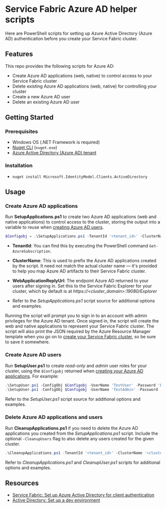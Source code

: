 # Service Fabric Azure AD helper scripts

Here are PowerShell scripts for setting up Azure Active Directory (Azure AD) authentication before you create your Service Fabric cluster.

## Features

This repo provides the following scripts for Azure AD:

* Create Azure AD applications (web, native) to control access to your Service Fabric cluster
* Delete existing Azure AD applications (web, native) for controlling your cluster
* Create a new Azure AD user
* Delete an existing Azure AD user

## Getting Started

### Prerequisites

- Windows OS (.NET Framework is required)
- [Nuget CLI](https://docs.microsoft.com/en-us/nuget/tools/nuget-exe-cli-reference) (`nuget.exe`)
- [Azure Active Directory (Azure AD) tenant](https://docs.microsoft.com/en-us/azure/active-directory/develop/quickstart-create-new-tenant)

### Installation

- `nuget install Microsoft.IdentityModel.Clients.ActiveDirectory`

## Usage

### Create Azure AD applications

Run **SetupApplications.ps1** to create two Azure AD applications (web and native applications) to control access to the cluster, storing the output into a variable to reuse when [creating Azure AD users](#create-azure-ad-users).

```PowerShell
$Configobj = .\SetupApplications.ps1 -TenantId '<tenant_id>' -ClusterName '<cluster_name>' -WebApplicationReplyUrl 'https://<cluster_domain>:19080/Explorer' -AddResourceAccess
```

- **TenantId**: You can find this by executing the PowerShell command `Get-AzureSubscription`.

- **ClusterName**: This is used to prefix the Azure AD applications created by the script. It need not match the actual cluster name — it's provided to help you map Azure AD artifacts to their Service Fabric cluster.

- **WebApplicationReplyUrl**: The endpoint Azure AD returned to your users after signing in. Set this to the Service Fabric Explorer for your cluster, which by default is at *https://<cluster_domain>:19080/Explorer*

- Refer to the *SetupApplications.ps1* script source for additional options and examples.

Running the script will prompt you to sign in to an account with admin privileges for the Azure AD tenant. Once signed in, the script will create the web and native applications to represent your Service Fabric cluster. The script will also print the JSON required by the Azure Resource Manager template when you go on to [create your Service Fabric cluster](https://docs.microsoft.com/en-us/azure/service-fabric/service-fabric-cluster-creation-create-template#add-azure-ad-configuration-to-use-azure-ad-for-client-access), so be sure to save it somewhere.

### Create Azure AD users

Run **SetupUser.ps1** to create *read-only* and *admin* user roles for your cluster, using the `$Configobj` returned when [creating your Azure AD applications](#create-azure-ad-applications). For example:

```PowerShell
.\SetupUser.ps1 -ConfigObj $Configobj -UserName 'TestUser' -Password 'P@ssword!123'
.\SetupUser.ps1 -ConfigObj $Configobj -UserName 'TestAdmin' -Password 'P@ssword!123' -IsAdmin
```

Refer to the *SetupUser.ps1* script source for additional options and examples.

### Delete Azure AD applications and users

Run **CleanupApplications.ps1** if you need to delete the Azure AD applications you created from the *SetupApplications.ps1* script. Include the optional `-CleanupUsers` flag to also delete any users created for the given cluster.

```PowerShell
.\CleanupApplications.ps1 -TenantId '<tenant_id>' -ClusterName '<cluster_name>' -CleanupUsers
```

Refer to *CleanupApplications.ps1* and *CleanupUser.ps1* scripts for additional options and examples.

## Resources

- [Service Fabric: Set up Azure Active Directory for client authentication](https://docs.microsoft.com/en-us/azure/service-fabric/service-fabric-cluster-creation-setup-aad)
- [Active Directory: Set up a dev environment](https://docs.microsoft.com/en-us/azure/active-directory/develop/quickstart-create-new-tenant)
